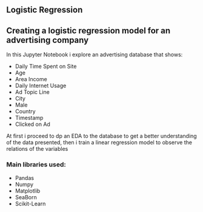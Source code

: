 ## Logistic Regression
## Creating a logistic regression  model for an advertising company 

In this Jupyter Notebook i explore an advertising database that shows:
  - Daily Time Spent on Site	
  - Age
  - Area Income	
  - Daily Internet Usage	
  - Ad Topic Line
  - City
  - Male	
  - Country
  - Timestamp
  - Clicked on Ad

At first i proceed to dp an EDA to the database to get a better understanding of the data presented, then i train a linear regression model to observe the relations of the variables

### Main libraries used:
  - Pandas
  - Numpy
  - Matplotlib
  - SeaBorn
  - Scikit-Learn
